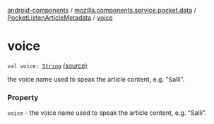 [android-components](../../index.md) / [mozilla.components.service.pocket.data](../index.md) / [PocketListenArticleMetadata](index.md) / [voice](./voice.md)

# voice

`val voice: `[`String`](https://kotlinlang.org/api/latest/jvm/stdlib/kotlin/-string/index.html) [(source)](https://github.com/mozilla-mobile/android-components/blob/master/components/service/pocket/src/main/java/mozilla/components/service/pocket/data/PocketListenArticleMetadata.kt#L28)

the voice name used to speak the article content, e.g. "Salli".

### Property

`voice` - the voice name used to speak the article content, e.g. "Salli".